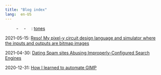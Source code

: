 ```yaml
---
title: "Blog index"
lang:  en-US
---
```

    -  -  : [tones](./posts/tones.html)

2021-05-15: [Reso! My pixel-y circuit design language and simulator where the inputs and outputs are bitmap images](./posts/reso_intro.html)

2021-04-30: [Dating Spam sites Abusing Improperly-Configured Search Engines](./posts/seo_dating_spam.html)

2020-12-31: [How I learned to automate GIMP](./posts/gimp_and_python.html)

